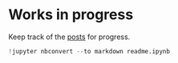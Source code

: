 
# Works in progress

Keep track of the [posts](tonyfast.github.io/forever-whatever/) for progress.


```python
!jupyter nbconvert --to markdown readme.ipynb
```


```python

```
